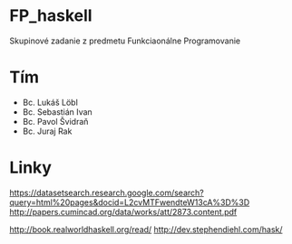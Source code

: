 # FP_haskell
Skupinové zadanie z predmetu Funkciaonálne Programovanie

# Tím
- Bc. Lukáš Löbl
- Bc. Sebastián Ivan
- Bc. Pavol Švidraň
- Bc. Juraj Rak

# Linky
https://datasetsearch.research.google.com/search?query=html%20pages&docid=L2cvMTFwendteW13cA%3D%3D
http://papers.cumincad.org/data/works/att/2873.content.pdf

http://book.realworldhaskell.org/read/
http://dev.stephendiehl.com/hask/
